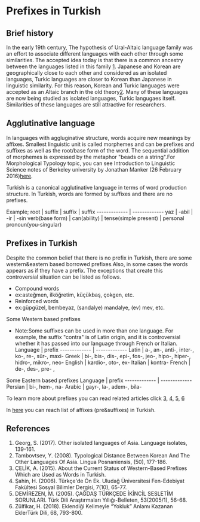 # Prefixes in Turkish 

## Brief history 

In the early 19th century, The hypothesis of Ural-Altaic language family was an effort to associate different languages with each other through some similarities. The accepted idea today is that there is a common ancestry between the languages listed in this family [1](https://d1wqtxts1xzle7.cloudfront.net/55362376/Chapter_6.pdf?1514038090=&response-content-disposition=inline%3B+filename%3DOther_isolated_languages_of_Asia_pdf.pdf&Expires=1634301141&Signature=RoWCsdNqwaouaeI8tT3tQ6Hk-DPc4f-CuKr8kNnWR8rV6wLXypYvCm9~3-M54SLq9vCILlRbLghwDv~7R3Hisg8lTzXo4lXfp0dix0Xa6O1nYIupg02gCfrdBWqxVpUUb8kShg~IQ8JX6cl1EXj6PrnqRHM10Aud~2NZ~0nLVV0FW~eLJL7dMyTlb~iueIanQbGLJeWEajAfFQZQxaWUmoHiyyT8BvWDFCAjA84qqcpDrsk85zEee7hPXacrGErUqIxlZPyiIGXWt8qKThOgZ6M16JkeRofW8wsleoph7kCPSoC5DGAv2mHy8AxBDVR5cSkvb53DYHJKiXqnHQaE2w__&Key-Pair-Id=APKAJLOHF5GGSLRBV4ZA). Japanese and Korean are geographically close to each other and considered as an isolated languages, Turkic languages are closer to Korean than Japanese in linguistic similarity. For this reason, Korean and Turkic languages were accepted as an Altaic branch in the old theory[2](https://www.infona.pl/resource/bwmeta1.element.desklight-6175f46c-c8ca-4461-9055-f3c3a87e3b99). Many of these languages are now being studied as isolated languages, Turkic langugaes itself. Similarities of these languages are still attractive for researchers.

## Agglutinative language

In languages with aggluginative structure, words acquire new meanings by affixes. Smallest linguistic unit is called morphemes and can be prefixes and suffixes as well as the root/base form of the word. The sequential addition of morphemes is expressed by the metaphor "beads on a string".For Morphological Typology topic, you can see Introduction to Linguistic Science notes of Berkeley university by Jonathan Manker (26 February 2016)[here](http://linguistics.berkeley.edu/~jtmanker/Morphological%20Typology%20-%20Spring%202016%20-%20Ling%20100%20Guest%20Lecture.pdf). 

Turkish is a canonical agglutinative language in terms of word production structure. In Turkish, words are formed by suffixes and there are no prefixes.

Example;
root  | suffix | suffix | suffix
------------- | -------------
yaz | -abil | -ir | -sin 
verb(base form) | can(ability) | tense(simple present) | personal pronoun(you-singular) 

## Prefixes in Turkish

Despite the common belief that there is no prefix in Turkish, there are some western&eastern based borrowed prefixes.Also, in some cases the words appears as if they have a prefix. The exceptions that create this controversial situation can be listed as follows.

* Compound words
 * ex:asteğmen, ilköğretim, küçükbaş, çokgen, etc.
* Reinforced words
 * ex:güpgüzel, bembeyaz, (sandalye) mandalye, (ev) mev, etc.

Some Western based prefixes
* Note:Some suffixes can be used in more than one language. For example, the suffix "contra" is of Latin origin, and it is controversial whether it has passed into our language through French or Italian.
Language  | prefix
------------- | -------------
Latin  | a-, an-, anti-, inter-, ko-, re-, sür-, maxi-
Greek  | bi-, bis-, dis-, epi-, fos-, jeo-, hipo-, hiper-, hidro-, mikro-, neo-
English  | kardio-, oto-, ex-
Italian  | kontra-
French  | de-, des-, pre- ,

Some Eastern based prefixes
Language  | prefix
------------- | -------------
Persian  | bi-, hem-, na-
Arabic  | gayr-, la-, adem-, bila-

To learn more about prefixes you can read related articles click [3](http://citeseerx.ist.psu.edu/viewdoc/download?doi=10.1.1.1063.2259&rep=rep1&type=pdf), [4](https://dergipark.org.tr/en/pub/sosbilder/issue/23105/246805), [5](https://dergipark.org.tr/en/pub/belleten/issue/45386/568875), [6](https://tdk.gov.tr/wp-content/uploads/2017/01/2_Hamza-Z%c3%9cLF%c4%b0KAR-_-Eklendi%c4%9fi-Kelimeyle-%e2%80%9cYokluk%e2%80%9d.pdf)

In [here](https://github.com/rykostas/TR_Morphemes/blob/main/ekler.csv) you can reach list of affixes (pre&suffixes) in Turkish.

## References
1. Georg, S. (2017). Other isolated languages of Asia. Language isolates, 139-161.
2. Tambovtsev, Y. (2008). Typological Distance Between Korean And The Other Languages Of Asia. Lingua Posnaniensis, (50), 177-186.
3. ÇELİK, A. (2015). About the Current Status of Western-Based Prefixes Which are Used as Words in Turkish.
4. Şahin, H. (2006). Türkçe'de Ön Ek. Uludağ Üniversitesi Fen-Edebiyat Fakültesi Sosyal Bilimler Dergisi, 7(10), 65-77.
5. DEMİREZEN, M. (2005). ÇAĞDAŞ TÜRKÇEDE İKİNCİL SESLETİM SORUNLARI. Türk Dili Araştırmaları Yıllığı-Belleten, 53(2005/1), 56-68.
6. Zülfikar, H. (2018). Eklendiği Kelimeyle “Yokluk” Anlamı Kazanan EklerTürk Dili, 68, 793-800.

